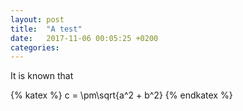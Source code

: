 ```yaml
---
layout: post
title:  "A test"
date:   2017-11-06 00:05:25 +0200
categories: 
---
```


It is known that 

{% katex %}
c = \pm\sqrt{a^2 + b^2}
{% endkatex %}
